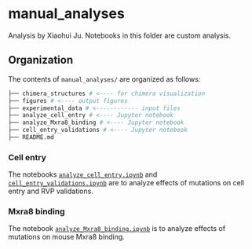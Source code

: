 # manual_analyses

Analysis by Xiaohui Ju. Notebooks in this folder are custom analysis.

## Organization

The contents of `manual_analyses/` are organized as follows:

```bash
├── chimera_structures # <---- for chimera visualization 
├── figures # <---- output figures
├── experimental_data # <------------ input files
├── analyze_cell_entry # <---- Jupyter notebook
├── analyze_Mxra8_binding # <---- Jupyter notebook
├── cell_entry_validations # <---- Jupyter notebook
├── README.md
```

### Cell entry 
The notebooks [`analyze_cell_entry.ipynb`](analyze_cell_entry.ipynb) and [`cell_entry_validations.ipynb`](cell_entry_validations.ipynb) are to analyze effects of mutations on cell entry and RVP validations.

### Mxra8 binding 
The notebook [`analyze_Mxra8_binding.ipynb`](analyze_Mxra8_binding.ipynb) is to analyze effects of mutations on mouse Mxra8 binding.